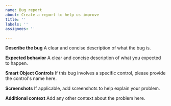 ```yaml
---
name: Bug report
about: Create a report to help us improve
title: ''
labels: ''
assignees: ''

---
```


**Describe the bug**
A clear and concise description of what the bug is.

**Expected behavior**
A clear and concise description of what you expected to happen.

**Smart Object Controls**
If this bug involves a specific control, please provide the control's name here.

**Screenshots**
If applicable, add screenshots to help explain your problem.

**Additional context**
Add any other context about the problem here.
